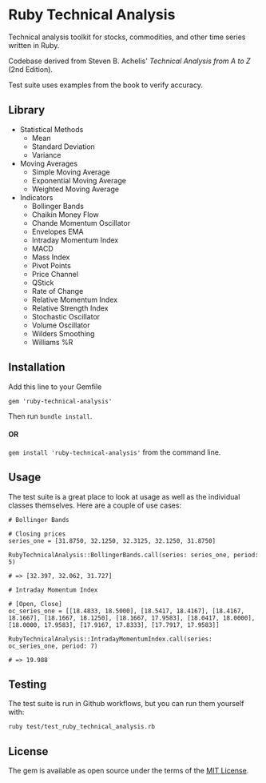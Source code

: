 # Ruby Technical Analysis

Technical analysis toolkit for stocks, commodities, and other time series written in Ruby.

Codebase derived from Steven B. Achelis' *Technical Analysis from A to Z* (2nd Edition).

Test suite uses examples from the book to verify accuracy.

## Library
- Statistical Methods
  - Mean
  - Standard Deviation
  - Variance
- Moving Averages
  - Simple Moving Average
  - Exponential Moving Average
  - Weighted Moving Average
- Indicators
  - Bollinger Bands
  - Chaikin Money Flow
  - Chande Momentum Oscillator
  - Envelopes EMA
  - Intraday Momentum Index
  - MACD
  - Mass Index
  - Pivot Points
  - Price Channel
  - QStick
  - Rate of Change
  - Relative Momentum Index
  - Relative Strength Index
  - Stochastic Oscillator
  - Volume Oscillator
  - Wilders Smoothing
  - Williams %R

## Installation

Add this line to your Gemfile
```
gem 'ruby-technical-analysis'
```

Then run `bundle install`.

#### OR

`gem install 'ruby-technical-analysis'` from the command line.

## Usage

The test suite is a great place to look at usage as well as the individual classes themselves.  Here are a couple of use cases:

```
# Bollinger Bands

# Closing prices
series_one = [31.8750, 32.1250, 32.3125, 32.1250, 31.8750]

RubyTechnicalAnalysis::BollingerBands.call(series: series_one, period: 5)

# => [32.397, 32.062, 31.727]
```

```
# Intraday Momentum Index 

# [Open, Close]
oc_series_one = [[18.4833, 18.5000], [18.5417, 18.4167], [18.4167, 18.1667], [18.1667, 18.1250], [18.1667, 17.9583], [18.0417, 18.0000], [18.0000, 17.9583], [17.9167, 17.8333], [17.7917, 17.9583]]

RubyTechnicalAnalysis::IntradayMomentumIndex.call(series: oc_series_one, period: 7)

# => 19.988
```

## Testing

The test suite is run in Github workflows, but you can run them yourself with:

`ruby test/test_ruby_technical_analysis.rb`

## License

The gem is available as open source under the terms of the [MIT License](https://opensource.org/licenses/MIT).
